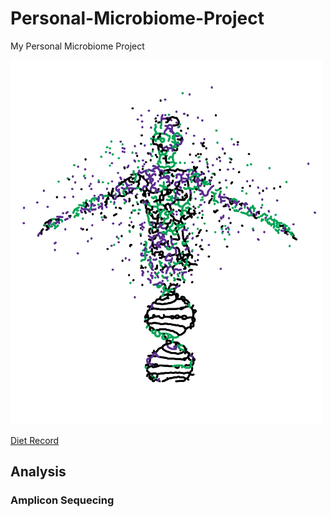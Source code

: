 # Personal-Microbiome-Project
My Personal Microbiome Project

<img src="img/HumanMicrobiome_draft.png" width="500"/>

[Diet Record](img/diet-record.jpg)

## Analysis
### Amplicon Sequecing
